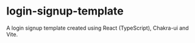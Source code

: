 # login-signup-template
A login signup template created using React (TypeScript), Chakra-ui and Vite.
